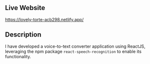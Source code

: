 ## Live Website
https://lovely-torte-acb298.netlify.app/

## Description

I have developed a voice-to-text converter application using ReactJS, leveraging the npm package `react-speech-recognition` to enable its functionality.